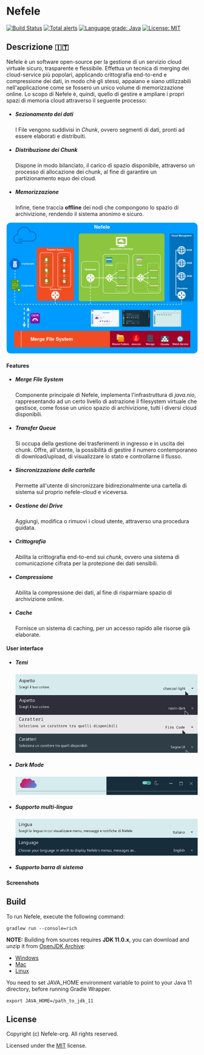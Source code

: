 # Nefele

[![Build Status](https://travis-ci.com/nefele-org/nefele-desktop.svg?branch=master)](https://travis-ci.com/nefele-org/nefele-desktop)
[![Total alerts](https://img.shields.io/lgtm/alerts/g/nefele-org/nefele-desktop.svg?logo=lgtm&logoWidth=18)](https://lgtm.com/projects/g/nefele-org/nefele-desktop/alerts/)
[![Language grade: Java](https://img.shields.io/lgtm/grade/java/g/nefele-org/nefele-desktop.svg?logo=lgtm&logoWidth=18)](https://lgtm.com/projects/g/nefele-org/nefele-desktop/context:java)
[![License: MIT](https://img.shields.io/badge/License-MIT-blue.svg)](/LICENSE)

## Descrizione :it:
Nefele è un software open-source per la gestione di un servizio cloud virtuale sicuro, trasparente e flessibile.
Effettua un tecnica di merging dei cloud-service più popolari, applicando crittografia end-to-end e compressione dei dati,
in modo chè gli stessi, appaiano e siano utilizzabili nell'applicazione come se fossero un unico volume di memorizzazione online.
Lo scopo di Nefele è, quindi, quello di gestire e ampliare i propri spazi di memoria cloud attraverso il seguente processo:

* ##### Sezionamento dei dati
    I File vengono suddivisi in *Chunk*, ovvero segmenti di dati, pronti ad essere elaborati e distribuiti.
    
* ##### Distribuzione dei Chunk
    Dispone in modo bilanciato, il carico di spazio disponibile, attraverso un processo di allocazione dei chunk, al fine di garantire
    un partizionamento equo dei cloud.
    
* ##### Memorizzazione
    Infine, tiene traccia **offline** dei nodi che compongono lo spazio di archivizione, rendendo il sistema anonimo e sicuro.


![Diagram](docs/images/diagram.png) 

#### Features

 * ##### Merge File System
    Componente principale di Nefele, implementa l'infrastruttura di *java.nio*, 
    rappresentando ad un certo livello di astrazione
    il filesystem virtuale che gestisce, come fosse un unico spazio di archivizione, tutti i diversi cloud disponibili.
    
 * ##### Transfer Queue
    Si occupa della gestione dei trasferimenti in ingresso e in uscita dei chunk. Offre, all'utente, la possibilità di
    gestire il numero contemporaneo di download/upload, di visualizzare lo stato e controllarne il flusso.
 
 * ##### Sincronizzazione delle cartelle
    Permette all'utente di sincronizzare bidirezionalmente una cartella di sistema sul proprio nefele-cloud e viceversa.
    
 * ##### Gestione dei Drive
    Aggiungi, modifica o rimuovi i cloud utente, attraverso una procedura guidata.
    
 * ##### Crittografia
    Abilita la crittografia end-to-end sui *chunk*, ovvero una sistema di comunicazione cifrata per la protezione dei dati sensibili.
    
 * ##### Compressione
    Abilita la compressione dei dati, al fine di risparmiare spazio di archivizione online.
    
 * ##### Cache
    Fornisce un sistema di caching, per un accesso rapido alle risorse già elaborate.
  

   
#### User interface

* ##### Temi

    ![Themes](docs/images/01.png) 

* ##### Dark Mode

    ![DarkMode](docs/images/02.png) 

* ##### Supporto multi-lingua

    ![Languages](docs/images/03.png) 

* ##### Supporto barra di sistema
    
    
#### Screenshots

    
 

## Build

To run Nefele, execute the following command:
```shell script
gradlew run --console=rich
```


**NOTE:** Building from sources requires **JDK 11.0.x**, you can download and unzip it from [OpenJDK Archive](https://jdk.java.net/archive/):
 * [Windows](https://download.java.net/java/GA/jdk11/9/GPL/openjdk-11.0.2_windows-x64_bin.zip)
 * [Mac](https://download.java.net/java/GA/jdk11/9/GPL/openjdk-11.0.2_osx-x64_bin.tar.gz)
 * [Linux](https://download.java.net/java/GA/jdk11/9/GPL/openjdk-11.0.2_linux-x64_bin.tar.gz)

You need to set JAVA_HOME environment variable to point to your Java 11 directory, before running Gradle Wrapper.
```shell script
export JAVA_HOME=/path_to_jdk_11
```

## License

Copyright (c) Nefele-org. All rights reserved.

Licensed under the [MIT](/LICENSE) license.

